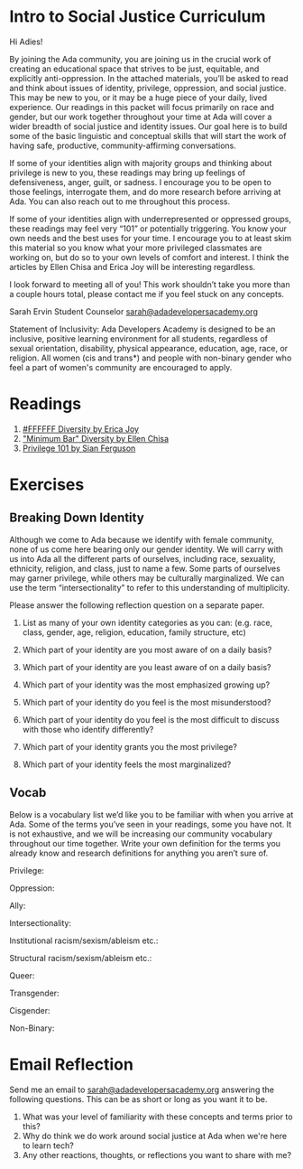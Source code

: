 # Intro to Social Justice Curriculum

Hi Adies!

By joining the Ada community, you are joining us in the crucial work of creating an educational space that strives to be just, equitable, and explicitly anti-oppression. In the attached materials, you’ll be asked to read and think about issues of identity, privilege, oppression, and social justice. This may be new to you, or it may be a huge piece of your daily, lived experience. Our readings in this packet will focus primarily on race and gender, but our work together throughout your time at Ada will cover a wider breadth of social justice and identity issues.  Our goal here is to build some of the basic linguistic and conceptual skills that will start the work of having safe, productive, community-affirming conversations.

If some of your identities align with majority groups and thinking about privilege is new to you, these readings may bring up feelings of defensiveness, anger, guilt, or sadness. I encourage you to be open to those feelings, interrogate them, and do more research before arriving at Ada. You can also reach out to me throughout this process.

If some of your identities align with underrepresented or oppressed groups, these readings may feel very “101” or potentially triggering. You know your own needs and the best uses for your time. I encourage you to at least skim this material so you know what your more privileged classmates are working on, but do so to your own levels of comfort and interest. I think the articles by Ellen Chisa and Erica Joy will be interesting regardless.

I look forward to meeting all of you! This work shouldn’t take you more than a couple hours total, please contact me if you feel stuck on any concepts.

Sarah Ervin
Student Counselor
sarah@adadevelopersacademy.org


Statement of Inclusivity: Ada Developers Academy is designed to be an inclusive, positive learning environment for all students, regardless of sexual orientation, disability, physical appearance, education, age, race, or religion. All women (cis and trans*) and people with non-binary gender who feel a part of women's community are encouraged to apply.

# Readings

1. [#FFFFFF Diversity by Erica Joy](https://medium.com/this-is-hard/ffffff-diversity-1bd2b3421e8a#.os3cox669)
1. ["Minimum Bar" Diversity by Ellen Chisa](https://medium.com/@ellenchisa/minimum-bar-diversity-2b8342428de4#.uc9lmzczn)
1. [Privilege 101 by Sian Ferguson](http://everydayfeminism.com/2014/09/what-is-privilege/)

# Exercises

##  Breaking Down Identity

Although we come to Ada because we identify with female community, none of us come here bearing only our gender identity. We will carry with us into Ada all the different parts of ourselves, including race, sexuality, ethnicity, religion, and class, just to name a few. Some parts of ourselves may garner privilege, while others may be culturally marginalized.  We can use the term “intersectionality” to refer to this understanding of multiplicity.

Please answer the following reflection question on a separate paper.


1. List as many of your own identity categories as you can: (e.g. race, class, gender, age, religion, education, family structure, etc)





2. Which part of your identity are you most aware of on a daily basis?



3. Which part of your identity are you least aware of on a daily basis?



4. Which part of your identity was the most emphasized growing up?



5. Which part of your identity do you feel is the most misunderstood?



6. Which part of your identity do you feel is the most difficult to discuss with those who identify differently?



7. Which part of your identity grants you the most privilege?



8. Which part of your identity feels the most marginalized?



## Vocab


Below is a vocabulary list we’d like you to be familiar with when you arrive at Ada. Some of the terms you’ve seen in your readings, some you have not. It is not exhaustive, and we will be increasing our community vocabulary throughout our time together. Write your own definition for the terms you already know and research definitions for anything you aren’t sure of.



Privilege:




Oppression:




Ally:




Intersectionality:





Institutional racism/sexism/ableism etc.:




Structural racism/sexism/ableism etc.:




Queer:




Transgender:




Cisgender:




Non-Binary:




# Email Reflection

Send me an email to sarah@adadevelopersacademy.org answering the following questions. This can be as short or long as you want it to be.

1. What was your level of familiarity with these concepts and                                               terms prior to this?
1. Why do think we do work around social justice at Ada when we're here to learn tech?
1. Any other reactions, thoughts, or reflections you want to share with me?
